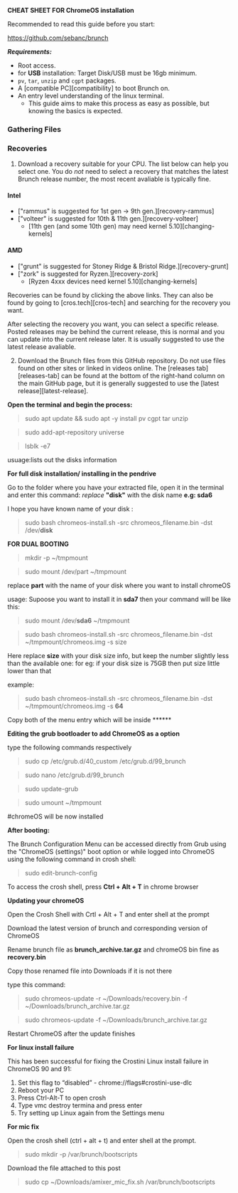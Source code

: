 **CHEAT SHEET FOR ChromeOS installation**

Recommended to read this guide before you start:

https://github.com/sebanc/brunch

**_Requirements:_**

- Root access.
- for **USB** installation: Target Disk/USB must be 16gb minimum.
- `pv`, `tar`, `unzip` and `cgpt` packages.
- A [compatible PC][compatibility] to boot Brunch on.
- An entry level understanding of the linux terminal.
  - This guide aims to make this process as easy as possible, but knowing the basics is expected.
### Gathering Files

### Recoveries
1. Download a recovery suitable for your CPU. The list below can help you select one. You do *not* need to select a recovery that matches the latest Brunch release number, the most recent avaliable is typically fine.
  
#### Intel
* ["rammus" is suggested for 1st gen -> 9th gen.][recovery-rammus]
* ["volteer" is suggested for 10th & 11th gen.][recovery-volteer]
  * [11th gen (and some 10th gen) may need kernel 5.10][changing-kernels] 
#### AMD
* ["grunt" is suggested for Stoney Ridge & Bristol Ridge.][recovery-grunt]
* ["zork" is suggested for Ryzen.][recovery-zork]
  * [Ryzen 4xxx devices need kernel 5.10][changing-kernels]

Recoveries can be found by clicking the above links. They can also be found by going to [cros.tech][cros-tech] and searching for the recovery you want.

After selecting the recovery you want, you can select a specific release. Posted releases may be behind the current release, this is normal and you can update into the current release later. It is usually suggested to use the latest release avaliable.

2. Download the Brunch files from this GitHub repository. Do not use files found on other sites or linked in videos online. The [releases tab][releases-tab] can be found at the bottom of the right-hand column on the main GitHub page, but it is generally suggested to use the [latest release][latest-release].

**Open the terminal and begin the process:**

>sudo apt update && sudo apt -y install pv cgpt tar unzip

>sudo add-apt-repository universe

>lsblk -e7

 usuage:lists out the disks information

**For full disk installation/ installing in the pendrive**

Go to the folder where you have your extracted file, open it in the terminal and enter this command:
_replace_ **"disk"** with the disk name **e.g: sda6** 

I hope you have known name of your disk  :

>sudo bash chromeos-install.sh -src chromeos_filename.bin -dst /dev/**disk**

**FOR DUAL BOOTING**

>mkdir -p ~/tmpmount

>sudo mount /dev/part ~/tmpmount

replace **part** with the name of your disk where you want to install chromeOS

usage: Supoose you want to install it in **sda7** then your command will be like this:

>sudo mount /dev/**sda6** ~/tmpmount

>sudo bash chromeos-install.sh -src chromeos_filename.bin -dst ~/tmpmount/chromeos.img -s size

Here replace **size** with your disk size info, but keep the number slightly less than the available one: for eg: if your disk size is 75GB then put size little lower than that

example:
>sudo bash chromeos-install.sh -src chromeos_filename.bin -dst ~/tmpmount/chromeos.img -s **64**

Copy both of the menu entry which will be inside ******

**Editing the grub bootloader to add ChromeOS as a option**

type the following commands respectively

>sudo cp /etc/grub.d/40_custom /etc/grub.d/99_brunch

>sudo nano /etc/grub.d/99_brunch

>sudo update-grub

>sudo umount ~/tmpmount

#chromeOS will be now installed

**After booting:**

The Brunch Configuration Menu can be accessed directly from Grub using the "ChromeOS (settings)" boot option or while logged into ChromeOS using the following command in crosh shell:

>sudo edit-brunch-config 

To access the crosh shell, press **Ctrl + Alt + T** in chrome browser

**Updating your chromeOS**

Open the Crosh Shell with Crtl + Alt + T and enter shell at the prompt

Download the latest version of brunch and corresponding version of ChromeOS

Rename brunch file as **brunch_archive.tar.gz** and chromeOS bin fine as **recovery.bin**

Copy those renamed file into Downloads if it is not there

type this command:

>sudo chromeos-update -r ~/Downloads/recovery.bin -f ~/Downloads/brunch_archive.tar.gz

>sudo chromeos-update -f ~/Downloads/brunch_archive.tar.gz

Restart ChromeOS after the update finishes

**For linux install failure**

This has been successful for fixing the Crostini Linux install failure in ChromeOS 90 and 91:

1. Set this flag to “disabled” - chrome://flags#crostini-use-dlc
2. Reboot your PC
3. Press Ctrl-Alt-T to open crosh
4. Type vmc destroy termina and press enter
5. Try setting up Linux again from the Settings menu

**For mic fix**

Open the crosh shell (ctrl + alt + t) and enter shell at the prompt.
 
>sudo mkdir -p /var/brunch/bootscripts

Download the file attached to this post

>sudo cp ~/Downloads/amixer_mic_fix.sh /var/brunch/bootscripts
